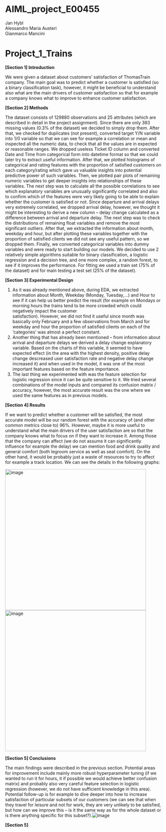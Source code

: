 # AIML_project_E00455


Jan Hybl           
Alessandro Maria Austeri           
Gianmarco Mancini

# Project_1_Trains

**[Section 1] Introduction**

We were given a dataset about customers’ satisfaction of ThomasTrain company. The main goal was to predict whether a customer is satisfied (so a binary classification task), however, it might be beneficial to understand also what are the main drivers of customer satisfaction so that for example a company knows what to improve to enhance customer satisfaction.


**[Section 2] Methods**

The dataset consists of 129880 observations and 25 attributes (which are described in detail in the project assignment). Since there are only 393 missing values (0.3% of the dataset) we decided to simply drop them. After that, we checked for duplicates (not present), converted target Y/N variable into 1/0 variable so that we can see for example a correlation or mean and inspected all the numeric data, to check that all the values are in expected or reasonable ranges. We dropped useless Ticket ID column and converted Date and Time from categorical form into datetime format so that we could later try to extract useful information. After that, we plotted histograms of categorical and rating features with the proportion of satisfied customers on each category/rating which gave us valuable insights into potential predictive power of such variables. Then, we plotted pair plots of remaining numeric variables to get deeper insights into relationships of these variables. The next step was to calculate all the possible correlations to see which explanatory variables are unusually significantly correlated and also to confirm which of the features were very likely going to be able to explain whether the customer is satisfied or not. Since departure and arrival delays very extremely correlated, we dropped arrival delay, however, we thought it might be interesting to derive a new column – delay change calculated as a difference between arrival and departure delay. The next step was to check the distributions of remaining float variables and remove the most significant outliers. After that, we extracted the information about month, weekday and hour, but after plotting these variables together with the proportion of satisfied clients we did not see any useful pattern, so we dropped them. Finally, we converted categorical variables into dummy variables and were ready to start building our models.
We decided to use 2 relatively simple algorithms suitable for binary classification, a logistic regression and a decision tree, and one more complex, a random forest, to see if it improves the performance. For fitting we used a train set (75% of the dataset) and for main testing a test set (25% of the dataset). 



**[Section 3] Experimental Design**

1)	As it was already mentioned above, during EDA, we extracted information about Month, Weekday (Monday,        Tuesday,…) and Hour to see if it can help us better predict the result (for example on Mondays or            morning hours the trains tend to be more crowded which could negatively impact the customer           
    satisfaction). However, we did not find it useful since month was basically only February and a few 
    observations from March and for weekday and hour the proportion of satisfied clients on each of the 
    ‘categories’ was almost a perfect constant.
2)	Another thing that has already been mentioned – from information about arrival and departure delays we 
    derived a delay change explanatory variable. Based on the charts of this variable, it seemed to have 
    expected effect (in the area with the highest density, positive delay change descreased user 
    satisfaction rate and negative delay change increased it) and when used in the model, it was one of the 
    most important features based on the feature importance.
3)	The last thing we experimented with was the feature selection for logistic regression since it can be 
    quite sensitive to it. We tried several combinations of the model inputs and compared its confusion 
    matrix / accuracy, however, the most accurate result was the one where we used the same features as in 
    previous models.






**[Section 4] Results**

If we want to predict whether a customer will be satisfied, the most accurate model will be our random forest with the accuracy of (and other common metrics close to) 96%. However, maybe it is more useful to understand what the main drivers of the user satisfaction are so that the company knows what to focus on if they want to increase it. Among those that the company can affect (we do not assume it can significantly influence for example the delay) we can mention food and drink quality and general comfort (both legroom service as well as seat comfort). On the other hand, it would be probably just a waste of resources to try to affect for example a track location. We can see the details in the following graphs:




<img width="454" alt="image" src="https://github.com/Aus7e/AIML_project_E00455/assets/92274266/a261eb18-0829-4eaa-8213-bade6db4c735">



<img width="454" alt="image" src="https://github.com/Aus7e/AIML_project_E00455/assets/92274266/6c06f123-97af-4b12-8b09-ce78094fcad5">


**[Section 5] Conclusions**

The main findings were described in the previous section. Potential areas for improvement include mainly more robust hyperparameter tuning (if we wanted to run it for hours, it if possible we would achieve better confusion matrix) and probably also very careful feature selection in logistic regression (however, we do not have sufficient knowledge in this area). Potential follow-up is for example to dive deeper into how to increase satisfaction of particular subsets of our customers (we can see that when they travel for leisure and not for work, they are very unlikely to be satisfied, but how can we improve this – is it the same way as for the whole dataset or is there anything specific for this subset?).![image](https://github.com/Aus7e/AIML_project_E00455/assets/92274266/be35d4ca-fe3c-4991-8ddb-e0f0aecd4a2e)




**[Section 5]**


